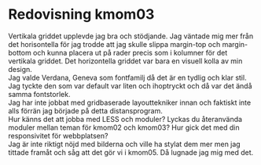 ---
---
Redovisning kmom03
=========================

Vertikala griddet upplevde jag bra och stödjande. Jag väntade mig mer från det horisontella för jag trodde att jag skulle slippa margin-top och margin-bottom och kunna placera ut på rader precis som i kolumner för det vertikala griddet. Det horizontella griddet var bara en visuell kolla av min design.  
Jag valde Verdana, Geneva som fontfamilj då det är en tydlig och klar stil. Jag tyckte den som var default var liten och ihoptryckt och då var det ändå samma fontstorlek.  
Jag har inte jobbat med gridbaserade layouttekniker innan och faktiskt inte alls förrän jag började på detta distansprogram.  
Hur känns det att jobba med LESS och moduler? Lyckas du återanvända moduler mellan teman för kmom02 och kmom03?
Hur gick det med din responsivitet för webbplatsen?  
Jag är inte riktigt nöjd med bilderna och ville ha stylat dem mer men jag tittade framåt och såg att det gör vi i kmom05. Då lugnade jag mig med det.
